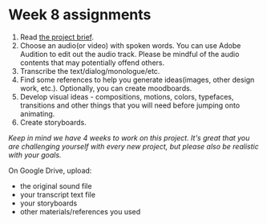 # Week 8 assignments

1. Read [the project brief](proj-animate-type.md).
1. Choose an audio(or video) with spoken words. You can use Adobe Audition to edit out the audio track. Please be mindful of the audio contents that may potentially offend others.
1. Transcribe the text/dialog/monologue/etc.
1. Find some references to help you generate ideas(images, other design work, etc.). Optionally, you can create moodboards.
1. Develop visual ideas - compositions, motions, colors, typefaces, transitions and other things that you will need before jumping onto animating.
1. Create storyboards.

*Keep in mind we have 4 weeks to work on this project. It's great that you are challenging yourself with every new project, but please also be realistic with your goals.*

On Google Drive, upload:
- the original sound file
- your transcript text file
- your storyboards
- other materials/references you used
